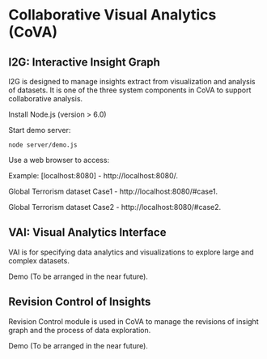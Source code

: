 # Collaborative Visual Analytics (CoVA)

## I2G: Interactive Insight Graph

I2G is designed to manage insights extract from visualization and analysis of datasets.
It is one of the three system components in CoVA to support collaborative analysis.

Install Node.js (version > 6.0)

Start demo server:
```
node server/demo.js

```

Use a web browser to access:  

Example: [localhost:8080] - http://localhost:8080/.

Global Terrorism dataset Case1 - http://localhost:8080/#case1.

Global Terrorism dataset Case2 - http://localhost:8080/#case2.

## VAI: Visual Analytics Interface

VAI is for specifying data analytics and visualizations to explore large and complex datasets.

Demo (To be arranged in the near future).



## Revision Control of Insights

Revision Control module is used in CoVA to manage the revisions of insight graph and the process of data exploration.

Demo (To be arranged in the near future).
